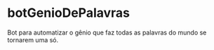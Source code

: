 # botGenioDePalavras
Bot para automatizar o gênio que faz todas as palavras do mundo se tornarem uma só.
